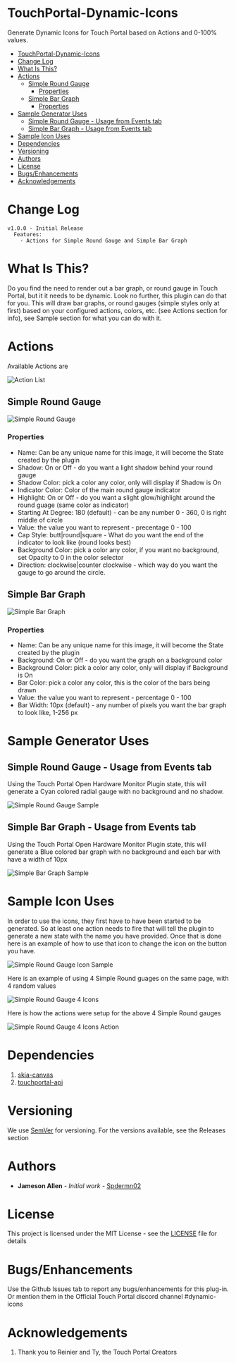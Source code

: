 # TouchPortal-Dynamic-Icons
Generate Dynamic Icons for Touch Portal based on Actions and 0-100% values.

- [TouchPortal-Dynamic-Icons](#touchportal-dynamic-icons)
- [Change Log](#change-log)
- [What Is This?](#what-is-this)
- [Actions](#actions)
  - [Simple Round Gauge](#simple-round-gauge)
    - [Properties](#properties)
  - [Simple Bar Graph](#simple-bar-graph)
    - [Properties](#properties-1)
- [Sample Generator Uses](#sample-generator-uses)
  - [Simple Round Gauge - Usage from Events tab](#simple-round-gauge---usage-from-events-tab)
  - [Simple Bar Graph - Usage from Events tab](#simple-bar-graph---usage-from-events-tab)
- [Sample Icon Uses](#sample-icon-uses)
- [Dependencies](#dependencies)
- [Versioning](#versioning)
- [Authors](#authors)
- [License](#license)
- [Bugs/Enhancements](#bugsenhancements)
- [Acknowledgements](#acknowledgements)

# Change Log
```
v1.0.0 - Initial Release
  Features:
    - Actions for Simple Round Gauge and Simple Bar Graph
```

# What Is This?

Do you find the need to render out a bar graph, or round gauge in Touch Portal, but it it needs to be dynamic. Look no further, this plugin can do that for you.
This will draw bar graphs, or round gauges (simple styles only at first) based on your configured actions, colors, etc. (see Actions section for info), see Sample section for what you can do with it.

# Actions

Available Actions are

![Action List](Resources/action-list.png)

## Simple Round Gauge

![Simple Round Gauge](Resources/SimpleRoundGauge-Action.png)

### Properties
* Name: Can be any unique name for this image, it will become the State created by the plugin
* Shadow: On or Off - do you want a light shadow behind your round gauge
* Shadow Color: pick a color any color, only will display if Shadow is On
* Indicator Color: Color of the main round gauge indicator
* Highlight: On or Off - do you want a slight glow/highlight around the round guage (same color as indicator)
* Starting At Degree: 180 (default) - can be any number 0 - 360, 0 is right middle of circle
* Value: the value you want to represent - precentage 0 - 100
* Cap Style: butt|round|square - What do you want the end of the indicator to look like (round looks best)
* Background Color:  pick a color any color, if you want no background, set Opacity to 0 in the color selector
* Direction: clockwise|counter clockwise - which way do you want the gauge to go around the circle.

## Simple Bar Graph

![Simple Bar Graph](Resources/SimpleBarGraph-Action.png)

### Properties
* Name: Can be any unique name for this image, it will become the State created by the plugin
* Background: On or Off - do you want the graph on a background color
* Background Color: pick a color any color, only will display if Background is On
* Bar Color: pick a color any color, this is the color of the bars being drawn
* Value: the value you want to represent - percentage 0 - 100
* Bar Width: 10px (default) - any number of pixels you want the bar graph to look like, 1-256 px


# Sample Generator Uses

## Simple Round Gauge - Usage from Events tab

Using the Touch Portal Open Hardware Monitor Plugin state, this will generate a Cyan colored radial gauge with no background and no shadow.

![Simple Round Gauge Sample](Resources/SimpleRoundGauge-Sample.png)

## Simple Bar Graph - Usage from Events tab

Using the Touch Portal Open Hardware Monitor Plugin state, this will generate a Blue colored bar graph with no background and each bar with have a width of 10px

![Simple Bar Graph Sample](Resources/SimpleBarGraph-Sample.png)

# Sample Icon Uses

In order to use the icons, they first have to have been started to be generated. So at least one action needs to fire that will tell the plugin to generate a new state with the name you have provided. Once that is done here is an example of how to use that icon to change the icon on the button you have.

![Simple Round Gauge Icon Sample](Resources/SimplRoundGauge-IconSample.png)

Here is an example of using 4 Simple Round guages on the same page, with 4 random values

![Simple Round Gauge 4 Icons](Resources/4-SimpleRoundGauges-Example.gif)

Here is how the actions were setup for the above 4 Simple Round gauges

![Simple Round Gauge 4 Icons Action](Resources/4-SimpleRoundGauges-Actoins-Example.gif)

# Dependencies

1. [skia-canvas](https://www.npmjs.com/package/skia-canvas)
2. [touchportal-api](https://www.npmjs.com/package/touchportal-api)

# Versioning

We use [SemVer](http://semver.org/) for versioning. For the versions available, see the Releases section

# Authors

- **Jameson Allen** - _Initial work_ - [Spdermn02](https://github.com/spdermn02)

# License

This project is licensed under the MIT License - see the [LICENSE](LICENSE) file for details

# Bugs/Enhancements
Use the Github Issues tab to report any bugs/enhancements for this plug-in. Or mention them in the Official Touch Portal discord channel #dynamic-icons

# Acknowledgements
1. Thank you to Reinier and Ty, the Touch Portal Creators